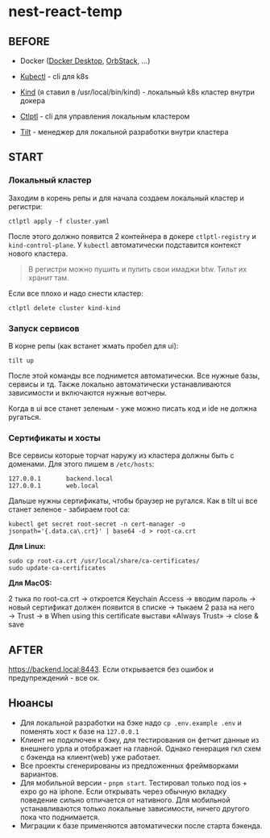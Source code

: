 # nest-react-temp

## BEFORE

- Docker ([Docker Desktop](https://www.docker.com/products/docker-desktop/), [OrbStack](https://orbstack.dev/download), ...)

- [Kubectl](https://kubernetes.io/ru/docs/tasks/tools/install-kubectl/) - cli для k8s

- [Kind](https://kind.sigs.k8s.io/docs/user/quick-start) (я ставил в /usr/local/bin/kind) - локальный k8s кластер внутри докера

- [Сtlptl](https://github.com/tilt-dev/ctlptl?tab=readme-ov-file#how-do-i-install-it) - cli для управления локальным кластером

- [Tilt](https://docs.tilt.dev/install.html) - менеджер для локальной разработки внутри кластера

## START

### Локальный кластер
Заходим в корень репы и для начала создаем локальный кластер и регистри:
```shell
ctlptl apply -f cluster.yaml
```

После этого должно появится 2 контейнера в докере `ctlptl-registry` и `kind-control-plane`. У `kubectl` автоматически подставится контекст нового кластера.

> В регистри можно пушить и пулить свои имаджи btw. Тильт их хранит там.

Если все плохо и надо снести кластер:
```shell
ctlptl delete cluster kind-kind
```

### Запуск сервисов

В корне репы (как встанет жмать пробел для ui):
```shell
tilt up
```

После этой команды все поднимется автоматически. Все нужные базы, сервисы и тд. Также локально автоматически устанавливаются зависимости и включаются нужные вотчеры.

Когда в ui все станет зеленым - уже можно писать код и ide не должна ругаться.

### Сертификаты и хосты

Все сервисы которые торчат наружу из кластера должны быть с доменами. Для этого пишем в `/etc/hosts`:
```
127.0.0.1       backend.local
127.0.0.1       web.local
```

Дальше нужны сертификаты, чтобы браузер не ругался. Как в tilt ui все станет зеленое - забираем root ca:
```shell
kubectl get secret root-secret -n cert-manager -o jsonpath='{.data.ca\.crt}' | base64 -d > root-ca.crt
```

**Для Linux:**
```
sudo cp root-ca.crt /usr/local/share/ca-certificates/
sudo update-ca-certificates
```

**Для MacOS:**

2 тыка по root-ca.crt → откроется Keychain Access → вводим пароль → новый сертификат должен появится в списке → тыкаем 2 раза на него → Trust → в When using this certificate выстави «Always Trust» → close & save

## AFTER

https://backend.local:8443. Если открывается без ошибок и предупреждений - все ок.

## Нюансы

- Для локальной разработки на бэке надо `cp .env.example .env` и поменять хост к базе на `127.0.0.1`
- Клиент не подключен к бэку, для тестирования он фетчит данные из внешнего урла и отображает на главной. Однако генерация гкл схем с бэкенда на клиент(web) уже работает.
- Все проекты сгенерированы из предложенных фреймворками вариантов.
- Для мобильной версии - `pnpm start`. Тестировал только под ios + expo go на iphone. Если открывать через обычную вкладку поведение сильно отличается от нативного. Для мобильной устанавливаются только локальные зависимости, ничего другого пока что поднимается.
- Миграции к базе применяются автоматически после старта бэкенда.
